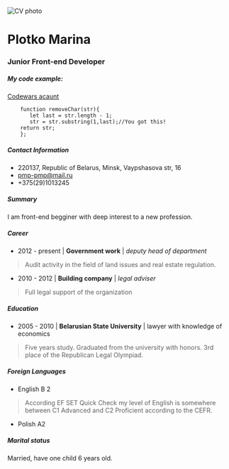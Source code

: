 ![CV photo](https://i.pinimg.com/originals/78/e7/1a/78e71a00e9ffaf666d1eb0f1044fe5f6.png) 
 
 
 # Plotko Marina 
 ### Junior Front-end Developer 
 ##### My code example: 
 [Codewars acaunt](https://www.codewars.com/users/Plotko/completed_solutions) 
 ```````
     function removeChar(str){
        let last = str.length - 1; 
        str = str.substring(1,last);//You got this!
     return str;
     };
 ``````` 
 
 ##### Contact Information 
  - 220137, Republic of Belarus, Minsk, Vaypshasova str, 16
  - pmp-pmp@mail.ru 
  - +375(29)1013245 
 
 ##### Summary   
 I am  front-end begginer with deep interest to a new profession. 
 
 ##### Career 
 
 * 2012 - present | **Government work** | _deputy head of department_ 
 
 > Audit activity in the field of land issues and real estate regulation.
   
 * 2010 - 2012   | **Building company** | _legal adviser_ 
 > Full legal support of the organization
 
 ##### Education 
 
 * 2005 - 2010   | **Belarusian State University** | lawyer with knowledge of economics 
  > Five years study. Graduated from the university with honors. 3rd place of the Republican Legal Olympiad.
 ##### Foreign Languages
 * English B 2
 > According EF SET Quick Check my level of English is 
 > somewhere between C1 Advanced and C2 Proficient according to the CEFR. 
 * Polish A2
 ##### Marital status 
 Married, have one child 6 years old.